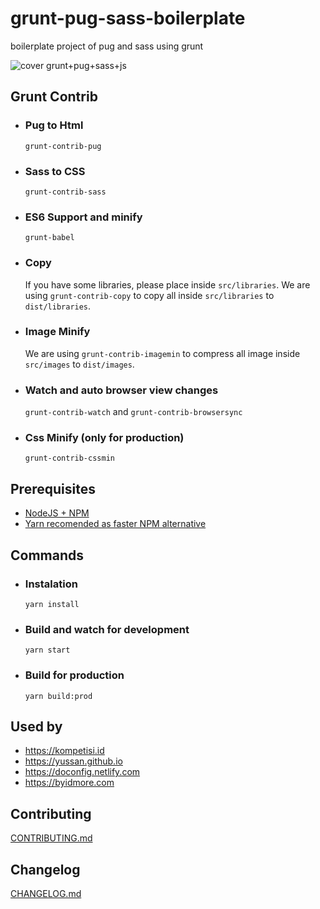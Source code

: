 # grunt-pug-sass-boilerplate
boilerplate project of pug and sass using grunt

![cover grunt+pug+sass+js](https://lh3.googleusercontent.com/Nv4geRPuwmTNwm40DasXLbSoRrLBtxF48R-FvRQlkQhKAM-I3Xcm388y80QoUimapOl_vRozBKok6iQHsddebtM9LY_7zMtOA7pw2w=w1920-h1080-rw-no)

## Grunt Contrib
* ### Pug to Html
  `grunt-contrib-pug`
* ### Sass to CSS 
  `grunt-contrib-sass`
* ### ES6 Support and minify
  `grunt-babel`
* ### Copy
  If you have some libraries, please place inside `src/libraries`. We are using `grunt-contrib-copy` to copy all inside `src/libraries` to `dist/libraries`. 
* ### Image Minify
  We are using `grunt-contrib-imagemin` to compress all image inside `src/images` to `dist/images`. 
* ### Watch and auto browser view changes
  `grunt-contrib-watch` and `grunt-contrib-browsersync`
* ### Css Minify (only for production)
  `grunt-contrib-cssmin`

## Prerequisites
- <a href="https://nodejs.org/en/" target="_blank">NodeJS + NPM</a>
- <a href="yarnpkg.com/lang/en/docs/cli/global/" target="_blank">Yarn recomended as faster NPM alternative</a>

## Commands

  * ### Instalation
      ```
      yarn install 
      ```

  * ### Build and watch for development
      ```
      yarn start
      ```

  * ### Build for production
      ```
      yarn build:prod
      ```
## Used by
* https://kompetisi.id
* https://yussan.github.io
* https://doconfig.netlify.com
* https://byidmore.com

## Contributing
[CONTRIBUTING.md](https://github.com/yussan/grunt-pug-sass-boilerplate/blob/master/CONTRIBUTING.md)

## Changelog
[CHANGELOG.md](https://github.com/yussan/grunt-pug-sass-boilerplate/blob/master/CHANGELOG.md)


